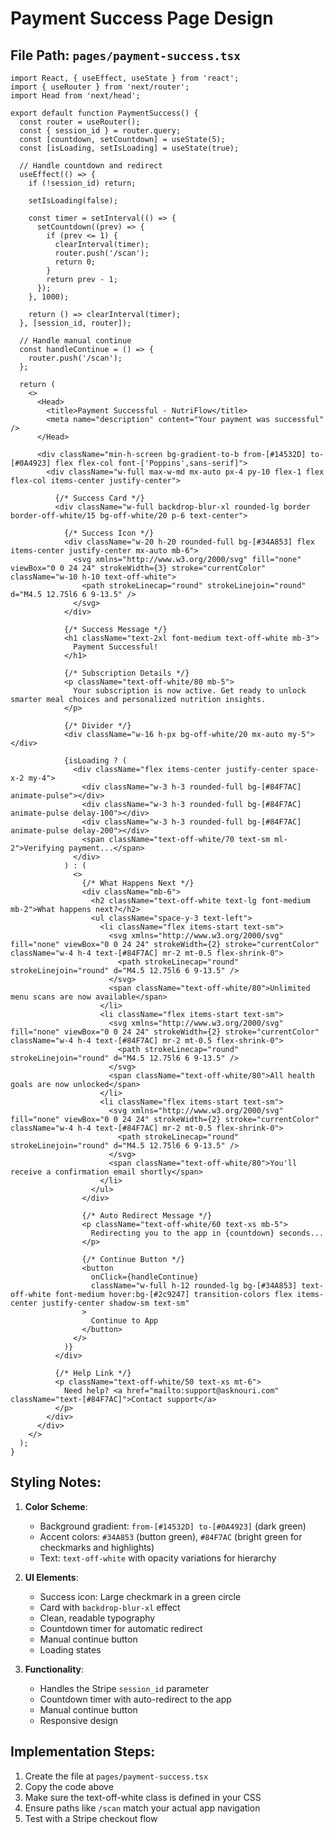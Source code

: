 # Payment Success Page Design

## File Path: `pages/payment-success.tsx`

```tsx
import React, { useEffect, useState } from 'react';
import { useRouter } from 'next/router';
import Head from 'next/head';

export default function PaymentSuccess() {
  const router = useRouter();
  const { session_id } = router.query;
  const [countdown, setCountdown] = useState(5);
  const [isLoading, setIsLoading] = useState(true);

  // Handle countdown and redirect
  useEffect(() => {
    if (!session_id) return;
    
    setIsLoading(false);
    
    const timer = setInterval(() => {
      setCountdown((prev) => {
        if (prev <= 1) {
          clearInterval(timer);
          router.push('/scan');
          return 0;
        }
        return prev - 1;
      });
    }, 1000);
    
    return () => clearInterval(timer);
  }, [session_id, router]);

  // Handle manual continue
  const handleContinue = () => {
    router.push('/scan');
  };

  return (
    <>
      <Head>
        <title>Payment Successful - NutriFlow</title>
        <meta name="description" content="Your payment was successful" />
      </Head>
      
      <div className="min-h-screen bg-gradient-to-b from-[#14532D] to-[#0A4923] flex flex-col font-['Poppins',sans-serif]">
        <div className="w-full max-w-md mx-auto px-4 py-10 flex-1 flex flex-col items-center justify-center">
          
          {/* Success Card */}
          <div className="w-full backdrop-blur-xl rounded-lg border border-off-white/15 bg-off-white/20 p-6 text-center">
            
            {/* Success Icon */}
            <div className="w-20 h-20 rounded-full bg-[#34A853] flex items-center justify-center mx-auto mb-6">
              <svg xmlns="http://www.w3.org/2000/svg" fill="none" viewBox="0 0 24 24" strokeWidth={3} stroke="currentColor" className="w-10 h-10 text-off-white">
                <path strokeLinecap="round" strokeLinejoin="round" d="M4.5 12.75l6 6 9-13.5" />
              </svg>
            </div>
            
            {/* Success Message */}
            <h1 className="text-2xl font-medium text-off-white mb-3">
              Payment Successful!
            </h1>
            
            {/* Subscription Details */}
            <p className="text-off-white/80 mb-5">
              Your subscription is now active. Get ready to unlock smarter meal choices and personalized nutrition insights.
            </p>
            
            {/* Divider */}
            <div className="w-16 h-px bg-off-white/20 mx-auto my-5"></div>
            
            {isLoading ? (
              <div className="flex items-center justify-center space-x-2 my-4">
                <div className="w-3 h-3 rounded-full bg-[#84F7AC] animate-pulse"></div>
                <div className="w-3 h-3 rounded-full bg-[#84F7AC] animate-pulse delay-100"></div>
                <div className="w-3 h-3 rounded-full bg-[#84F7AC] animate-pulse delay-200"></div>
                <span className="text-off-white/70 text-sm ml-2">Verifying payment...</span>
              </div>
            ) : (
              <>
                {/* What Happens Next */}
                <div className="mb-6">
                  <h2 className="text-off-white text-lg font-medium mb-2">What happens next?</h2>
                  <ul className="space-y-3 text-left">
                    <li className="flex items-start text-sm">
                      <svg xmlns="http://www.w3.org/2000/svg" fill="none" viewBox="0 0 24 24" strokeWidth={2} stroke="currentColor" className="w-4 h-4 text-[#84F7AC] mr-2 mt-0.5 flex-shrink-0">
                        <path strokeLinecap="round" strokeLinejoin="round" d="M4.5 12.75l6 6 9-13.5" />
                      </svg>
                      <span className="text-off-white/80">Unlimited menu scans are now available</span>
                    </li>
                    <li className="flex items-start text-sm">
                      <svg xmlns="http://www.w3.org/2000/svg" fill="none" viewBox="0 0 24 24" strokeWidth={2} stroke="currentColor" className="w-4 h-4 text-[#84F7AC] mr-2 mt-0.5 flex-shrink-0">
                        <path strokeLinecap="round" strokeLinejoin="round" d="M4.5 12.75l6 6 9-13.5" />
                      </svg>
                      <span className="text-off-white/80">All health goals are now unlocked</span>
                    </li>
                    <li className="flex items-start text-sm">
                      <svg xmlns="http://www.w3.org/2000/svg" fill="none" viewBox="0 0 24 24" strokeWidth={2} stroke="currentColor" className="w-4 h-4 text-[#84F7AC] mr-2 mt-0.5 flex-shrink-0">
                        <path strokeLinecap="round" strokeLinejoin="round" d="M4.5 12.75l6 6 9-13.5" />
                      </svg>
                      <span className="text-off-white/80">You'll receive a confirmation email shortly</span>
                    </li>
                  </ul>
                </div>
                
                {/* Auto Redirect Message */}
                <p className="text-off-white/60 text-xs mb-5">
                  Redirecting you to the app in {countdown} seconds...
                </p>
                
                {/* Continue Button */}
                <button
                  onClick={handleContinue}
                  className="w-full h-12 rounded-lg bg-[#34A853] text-off-white font-medium hover:bg-[#2c9247] transition-colors flex items-center justify-center shadow-sm text-sm"
                >
                  Continue to App
                </button>
              </>
            )}
          </div>
          
          {/* Help Link */}
          <p className="text-off-white/50 text-xs mt-6">
            Need help? <a href="mailto:support@asknouri.com" className="text-[#84F7AC]">Contact support</a>
          </p>
        </div>
      </div>
    </>
  );
}
```

## Styling Notes:

1. **Color Scheme**: 
   - Background gradient: `from-[#14532D] to-[#0A4923]` (dark green)
   - Accent colors: `#34A853` (button green), `#84F7AC` (bright green for checkmarks and highlights)
   - Text: `text-off-white` with opacity variations for hierarchy

2. **UI Elements**:
   - Success icon: Large checkmark in a green circle
   - Card with `backdrop-blur-xl` effect
   - Clean, readable typography
   - Countdown timer for automatic redirect
   - Manual continue button
   - Loading states

3. **Functionality**:
   - Handles the Stripe `session_id` parameter
   - Countdown timer with auto-redirect to the app
   - Manual continue button
   - Responsive design

## Implementation Steps:

1. Create the file at `pages/payment-success.tsx`
2. Copy the code above
3. Make sure the text-off-white class is defined in your CSS
4. Ensure paths like `/scan` match your actual app navigation
5. Test with a Stripe checkout flow 